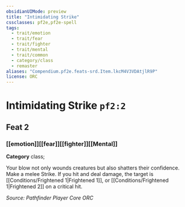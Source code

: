 ```yaml
---
obsidianUIMode: preview
title: "Intimidating Strike"
cssclasses: pf2e,pf2e-spell
tags:
  - trait/emotion
  - trait/fear
  - trait/fighter
  - trait/mental
  - trait/common
  - category/class
  - remaster
aliases: "Compendium.pf2e.feats-srd.Item.lkcM4V3VDAtjlR9P"
license: ORC
---
```

# Intimidating Strike `pf2:2`
## Feat 2
### [[emotion]][[fear]][[fighter]][[Mental]]

**Category** class; 




Your blow not only wounds creatures but also shatters their confidence. Make a melee Strike. If you hit and deal damage, the target is [[Conditions/Frightened 1|Frightened 1]], or [[Conditions/Frightened 1|Frightened 2]] on a critical hit.

*Source: Pathfinder Player Core*
*ORC*